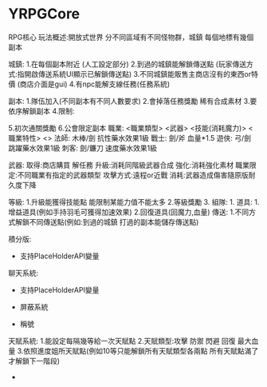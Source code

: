 # YRPGCore

RPG核心
玩法概述:開放式世界 分不同區域有不同怪物群，城鎮 每個地標有幾個副本

城鎮:
1.在每個副本附近  (人工設定部分)
2.到過的城鎮能解鎖傳送點 (玩家傳送方式:指開啟傳送系統UI顯示已解鎖傳送點)
3.不同城鎮能販售主商店沒有的東西or特價 (商店介面是gui)
4.有npc能解支線任務(任務系統)

副本:
1.隊伍加入(不同副本有不同人數要求)
2.會掉落任務獎勵 稀有合成素材
3.要依序解鎖副本
4.限制:

5.初次通關獎勵
6.公會限定副本
職業:
<職業類型>   <武器>    <技能(消耗魔力)>       <職業特性>      <>
法師:     木棒/劍                       抗性藥水效果1級
戰士:      劍/斧                           血量*1.5
遊俠:      弓/劍                        跳躍藥水效果1級
刺客:     劍/鐮刀                       速度藥水效果1級

武器:
取得:商店購買 解任務
升級:消耗同階級武器合成
強化:消耗強化素材
職業限定:不同職業有指定的武器類型
攻擊方式:遠程or近戰
消耗:武器造成傷害隨原版耐久度下降

等級:
1.升級能獲得技能點 能限制某能力值不能太多
2.等級獎勵
3.
組隊:
1.
道具:
1.增益道具(例如手持羽毛可獲得加速效果)
2.回復道具(回魔力,血量)
傳送:
1.不同方式解鎖不同傳送點(例如:到過的城鎮 打過的副本能儲存傳送點)

積分版:

- 支持PlaceHolderAPI變量

聊天系統:

- 支持PlaceHolderAPI變量

- 屏蔽系統

- 稱號

天賦系統:
1.能設定每隔幾等給一次天賦點
2.天賦類型:攻擊 防禦 閃避 回復 最大血量 
3.依照進度姐所天賦點(例如10等只能解鎖所有天賦類型各兩點 所有天賦點滿了才解鎖下一階段)

-
